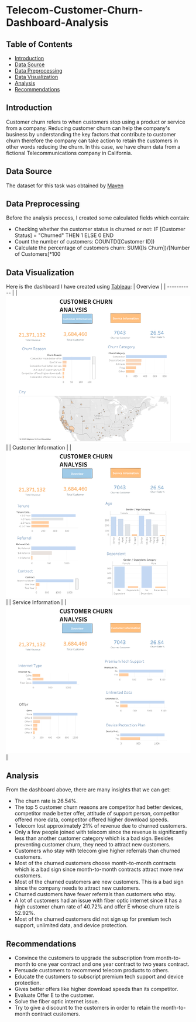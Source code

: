 # Telecom-Customer-Churn-Dashboard-Analysis

## Table of Contents
- [Introduction](#Introduction)
- [Data Source](#Data-Source)
- [Data Preprocessing](#Data-Preprocessing)
- [Data Visualization](#Data-Visualization)
- [Analysis](#Analysis)
- [Recommendations](#Recommendations)

## Introduction
Customer churn refers to when customers stop using a product or service from a company. Reducing customer churn can help the company's business by understanding the key factors that contribute to customer churn therefore the company can take action to retain the customers in other words reducing the churn. In this case, we have churn data from a fictional Telecommunications company in California. 

## Data Source
The dataset for this task was obtained by [Maven](https://mavenanalytics.io/data-playground?page=2&pageSize=5) 

## Data Preprocessing
Before the analysis process, I created some calculated fields which contain:
- Checking whether the customer status is churned or not: IF [Customer Status] = "Churned" THEN 1 ELSE 0 END
- Count the number of customers: COUNTD([Customer ID])
- Calculate the percentage of customers churn: SUM([Is Churn])/[Number of Customers]*100

## Data Visualization
Here is the dashboard I have created using [Tableau](https://public.tableau.com/app/profile/nur.alfi.laily/viz/CustomerChurnAnalysis_17020082894860/Overview):
| Overview |
| ----------- |
|![Customer Churn Overview](https://github.com/alfi0120/Telecom-Customer-Churn-Dashboard-Analysis/blob/f115637222d93252f0682a5e062fc8fbd9e2b24a/Overview.png)|
| Customer Information |
|![Customer Information](https://github.com/alfi0120/Telecom-Customer-Churn-Dashboard-Analysis/blob/f115637222d93252f0682a5e062fc8fbd9e2b24a/Customer%20Information.png)|
| Service Information |
|![Service Information](https://github.com/alfi0120/Telecom-Customer-Churn-Dashboard-Analysis/blob/f115637222d93252f0682a5e062fc8fbd9e2b24a/Service%20Information.png)|

## Analysis
From the dashboard above, there are many insights that we can get:
- The churn rate is 26.54%.
- The top 5 customer churn reasons are competitor had better devices, competitor made better offer, attitude of support person, competitor offered more data, competitor offered higher download speeds.
- Telecom lost approximately 21% of revenue due to churned customers.
- Only a few people joined with telecom since the revenue is significantly less than another customer category which is a bad sign. Besides preventing customer churn, they need to attract new customers.
- Customers who stay with telecom give higher referrals than churned customers.
- Most of the churned customers choose month-to-month contracts which is a bad sign since month-to-month contracts attract more new customers.
- Most of the churned customers are new customers. This is a bad sign since the company needs to attract new customers.
- Churned customers have fewer referrals than customers who stay.
- A lot of customers had an issue with fiber optic internet since it has a high customer churn rate of 40.72% and offer E whose churn rate is 52.92%.
- Most of the churned customers did not sign up for premium tech support, unlimited data, and device protection.

## Recommendations
- Convince the customers to upgrade the subscription from month-to-month to one year contract and one year contract to two years contract.
- Persuade customers to recommend telecom products to others.
- Educate the customers to subscript premium tech support and device protection.
-	Gives better offers like higher download speeds than its competitor.
-	Evaluate Offer E to the customer.
-	Solve the fiber optic internet issue.
-	Try to give a discount to the customers in order to retain the month-to-month contract customers.
